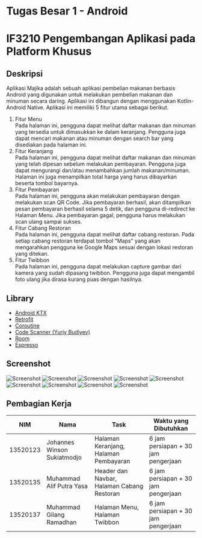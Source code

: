 # Tugas Besar 1 - Android
# IF3210 Pengembangan Aplikasi pada Platform Khusus

## Deskripsi
Aplikasi Majika adalah sebuah aplikasi pembelian makanan berbasis Android yang digunakan untuk melakukan pembelian makanan dan minuman secara daring. Aplikasi ini dibangun dengan menggunakan Kotlin-Android Native. Aplikasi ini memiliki 5 fitur utama sebagai berikut.
1. Fitur Menu <br />
    Pada halaman ini, pengguna dapat melihat daftar makanan dan minuman yang tersedia untuk dimasukkan ke dalam keranjang. Pengguna juga dapat mencari makanan atau minuman dengan search bar yang disediakan pada halaman ini.
2. Fitur Keranjang <br />
    Pada halaman ini, pengguna dapat melihat daftar makanan dan minuman yang telah dipesan sebelum melakukan pembayaran. Pengguna juga dapat mengurangi dan/atau menambahkan jumlah makanan/minuman. Halaman ini juga menampilkan total harga yang harus dibayarkan beserta tombol bayarnya.
3. Fitur Pembayaran <br />
    Pada halaman ini, pengguna akan melakukan pembayaran dengan melakukan scan QR Code. Jika pembayaran berhasil, akan ditampilkan pesan pembayaran berhasil selama 5 detik, dan pengguna di-redirect ke Halaman Menu. Jika pembayaran gagal, pengguna harus melakukan scan ulang sampai sukses.
4. Fitur Cabang Restoran <br />
    Pada halaman ini, pengguna dapat melihat daftar cabang restoran. Pada setiap cabang restoran terdapat tombol "Maps" yang akan mengarahkan pengguna ke Google Maps sesuai dengan lokasi restoran yang ditekan.
5. Fitur Twibbon <br />
    Pada halaman ini, pengguna dapat melakukan capture gambar dari kamera yang sudah dipasang twibbon. Pengguna juga dapat mengambil foto ulang jika dirasa kurang puas dengan hasilnya.

## Library
- [Android KTX](https://developer.android.com/kotlin/ktx)
- [Retrofit](https://www.geeksforgeeks.org/retrofit-with-kotlin-coroutine-in-android/)
- [Coroutine](https://developer.android.com/kotlin/coroutines)
- [Code Scanner (Yuriy Budiyev)](https://github.com/yuriy-budiyev/code-scanner)
- [Room](https://developer.android.com/training/data-storage/room)
- [Espresso](https://developer.android.com/training/testing/espresso/basics)

## Screenshot
![Screenshot](screenshots/1677226008940.jpg)
![Screenshot](screenshots/1677226008919.jpg)
![Screenshot](screenshots/1677226008904.jpg)
![Screenshot](screenshots/1677226008889.jpg)
![Screenshot](screenshots/1677226008872.jpg)
![Screenshot](screenshots/1677226008861.jpg)
![Screenshot](screenshots/1677226008848.jpg)
![Screenshot](screenshots/1677226008839.jpg)
![Screenshot](screenshots/1677226008826.jpg)

## Pembagian Kerja
| NIM      | Nama                        | Task                                       | Waktu yang Dibutuhkan               |
|----------|-----------------------------|--------------------------------------------|-------------------------------------|
| 13520123 | Johannes Winson Sukiatmodjo | Halaman Keranjang, Halaman Pembayaran      | 6 jam persiapan + 30 jam pengerjaan |
| 13520135 | Muhammad Alif Putra Yasa    | Header dan Navbar, Halaman Cabang Restoran | 6 jam persiapan + 30 jam pengerjaan |
| 13520137 | Muhammad Gilang Ramadhan    | Halaman Menu, Halaman Twibbon              | 6 jam persiapan + 30 jam pengerjaan |